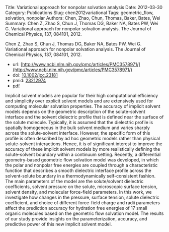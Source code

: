 Title: Variational approach for nonpolar solvation analysis
Date: 2012-03-30
Category: Publications
Slug: chen2012variational
Tags: geometric_flow, solvation, nonpolar
Authors: Chen, Zhao, Chun, Thomas, Baker, Bates, Wei
Summary: Chen Z, Zhao S, Chun J, Thomas DG, Baker NA, Bates PW, Wei G. Variational approach for nonpolar solvation analysis. The Journal of Chemical Physics, 137, 084101, 2012. 

Chen Z, Zhao S, Chun J, Thomas DG, Baker NA, Bates PW, Wei G. Variational approach for nonpolar solvation analysis. The Journal of Chemical Physics, 137, 084101, 2012. 

* url: [http://www.ncbi.nlm.nih.gov/pmc/articles/PMC3578971/](http://www.ncbi.nlm.nih.gov/pmc/articles/PMC3578971/)
* doi: [10.1002/jcc.23181](http://dx.doi.org/10.1002/jcc.23181)
* pmid: [23212974](http://www.ncbi.nlm.nih.gov/pubmed/23212974)
* [pdf](http://sobolevnrm.github.io/papers/chen2012variational.pdf)

Implicit solvent models are popular for their high computational efficiency and simplicity over explicit solvent models and are extensively used for computing molecular solvation properties. The accuracy of implicit solvent models depends on the geometric description of the solute-solvent interface and the solvent dielectric profile that is defined near the surface of the solute molecule. Typically, it is assumed that the dielectric profile is spatially homogeneous in the bulk solvent medium and varies sharply across the solute-solvent interface. However, the specific form of this profile is often described by ad hoc geometric models rather than physical solute-solvent interactions. Hence, it is of significant interest to improve the accuracy of these implicit solvent models by more realistically defining the solute-solvent boundary within a continuum setting. Recently, a differential geometry-based geometric flow solvation model was developed, in which the polar and nonpolar free energies are coupled through a characteristic function that describes a smooth dielectric interface profile across the solvent-solute boundary in a thermodynamically self-consistent fashion. The main parameters of the model are the solute/solvent dielectric coefficients, solvent pressure on the solute, microscopic surface tension, solvent density, and molecular force-field parameters. In this work, we investigate how changes in the pressure, surface tension, solute dielectric coefficient, and choice of different force-field charge and radii parameters affect the prediction accuracy for hydration free energies of 17 small organic molecules based on the geometric flow solvation model. The results of our study provide insights on the parameterization, accuracy, and predictive power of this new implicit solvent model.
